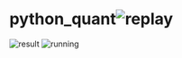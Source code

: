 # python_quant![replay](https://user-images.githubusercontent.com/3948940/160269224-cecfc4a3-daa5-485a-8cd8-d6652372e3f5.gif)
![result](https://user-images.githubusercontent.com/3948940/160269226-c1d6990b-1638-4d1f-94df-1b620cde0c80.gif)
![running](https://user-images.githubusercontent.com/3948940/160269229-7238c5ed-1ed9-4f6b-892b-a67066dae1e6.gif)

